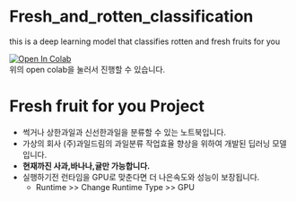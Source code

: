 # Fresh_and_rotten_classification
this is a deep learning model that classifies rotten and fresh fruits for you

<a href="https://colab.research.google.com/drive/1IiNL6NajNqAijnuT_A4QxozF5TI8ZCMT?usp=sharing" target="_parent"><img src="https://colab.research.google.com/assets/colab-badge.svg" alt="Open In Colab"/></a><br>
위의 open colab을 눌러서 진행할 수 있습니다.

# Fresh fruit for you Project

* 썩거나 상한과일과 신선한과일을 분류할 수 있는 노트북입니다.
* 가상의 회사 (주)과일드림의 과일분류 작업효율 향상을 위하여 개발된 딥러닝 모델입니다.
* **현재까진 사과,바나나,귤만 가능합니다.**
* 실행하기전 런타임을 GPU로 맞춘다면 더 나은속도와 성능이 보장됩니다. 
  * Runtime >> Change Runtime Type >> GPU
